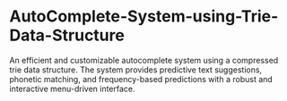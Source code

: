 # AutoComplete-System-using-Trie-Data-Structure
An efficient and customizable autocomplete system using a compressed trie data structure. The system provides predictive text suggestions, phonetic matching, and frequency-based predictions with a robust and interactive menu-driven interface.
